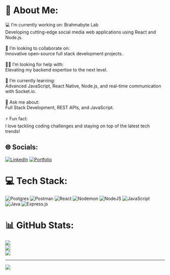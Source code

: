 # 💫 About Me:
💻 I’m currently working on: Brahmabyte Lab <br>   Developing cutting-edge social media web applications using React and Node.js.<br>   <br>🤝 I’m looking to collaborate on:  <br>   Innovative open-source full stack development projects.<br><br>🧑‍💼 I’m looking for help with:  <br>   Elevating my backend expertise to the next level.<br><br>🌱 I’m currently learning:  <br>   Advanced JavaScript, React Native, Node.js, and real-time communication with Socket.io.<br><br>💬 Ask me about:  <br>   Full Stack Development, REST APIs, and JavaScript.<br><br>⚡ Fun fact:  <br>   I love tackling coding challenges and staying on top of the latest tech trends!<br>


## 🌐 Socials:
[![LinkedIn](https://img.shields.io/badge/LinkedIn-%230077B5.svg?logo=linkedin&logoColor=white)](https://linkedin.com/in/ashok-katwal-2b6a402ba/) 
[![Portfolio](https://img.shields.io/badge/Portfolio-%23000000.svg?logo=firefox&logoColor=white)](https://ashokkatwal.com.np)

# 💻 Tech Stack:
![Postgres](https://img.shields.io/badge/postgres-%23316192.svg?style=for-the-badge&logo=postgresql&logoColor=white) ![Postman](https://img.shields.io/badge/Postman-FF6C37?style=for-the-badge&logo=postman&logoColor=white) ![React](https://img.shields.io/badge/react-%2320232a.svg?style=for-the-badge&logo=react&logoColor=%2361DAFB) ![Nodemon](https://img.shields.io/badge/NODEMON-%23323330.svg?style=for-the-badge&logo=nodemon&logoColor=%BBDEAD) ![NodeJS](https://img.shields.io/badge/node.js-6DA55F?style=for-the-badge&logo=node.js&logoColor=white) ![JavaScript](https://img.shields.io/badge/javascript-%23323330.svg?style=for-the-badge&logo=javascript&logoColor=%23F7DF1E) ![Java](https://img.shields.io/badge/java-%23ED8B00.svg?style=for-the-badge&logo=openjdk&logoColor=white) ![Express.js](https://img.shields.io/badge/express.js-%23404d59.svg?style=for-the-badge&logo=express&logoColor=%2361DAFB)
# 📊 GitHub Stats:
![](https://github-readme-stats.vercel.app/api?username=Ashokkkkwr&theme=neon&hide_border=false&include_all_commits=false&count_private=false)<br/>
![](https://github-readme-streak-stats.herokuapp.com/?user=Ashokkkkwr&theme=neon&hide_border=false)<br/>
![](https://github-readme-stats.vercel.app/api/top-langs/?username=Ashokkkkwr&theme=neon&hide_border=false&include_all_commits=false&count_private=false&layout=compact)

---
[![](https://visitcount.itsvg.in/api?id=Ashokkkkwr&icon=0&color=0)](https://visitcount.itsvg.in)

<!-- Proudly created with GPRM ( https://gprm.itsvg.in ) -->
